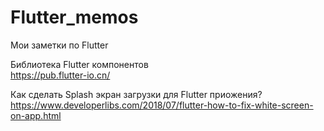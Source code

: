# Flutter_memos
Мои заметки по Flutter

Библиотека Flutter компонентов<br>
https://pub.flutter-io.cn/

Как сделать Splash экран загрузки для Flutter приожения?<br>
https://www.developerlibs.com/2018/07/flutter-how-to-fix-white-screen-on-app.html
